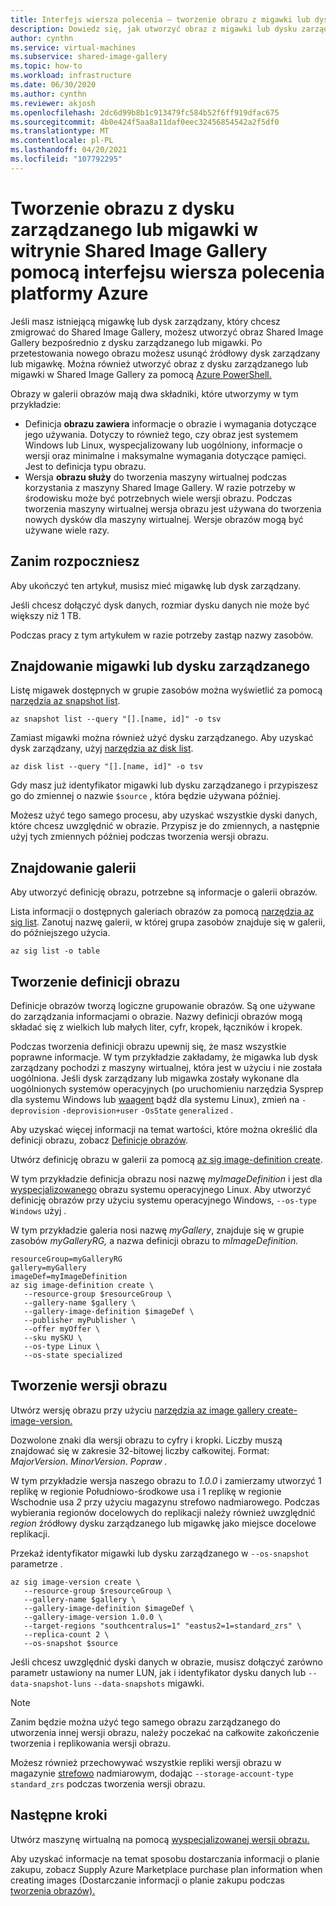 ```yaml
---
title: Interfejs wiersza polecenia — tworzenie obrazu z migawki lub dysku zarządzanego w Shared Image Gallery
description: Dowiedz się, jak utworzyć obraz z migawki lub dysku zarządzanego w Shared Image Gallery przy użyciu interfejsu wiersza polecenia platformy Azure.
author: cynthn
ms.service: virtual-machines
ms.subservice: shared-image-gallery
ms.topic: how-to
ms.workload: infrastructure
ms.date: 06/30/2020
ms.author: cynthn
ms.reviewer: akjosh
ms.openlocfilehash: 2dc6d99b8b1c913479fc584b52f6ff919dfac675
ms.sourcegitcommit: 4b0e424f5aa8a11daf0eec32456854542a2f5df0
ms.translationtype: MT
ms.contentlocale: pl-PL
ms.lasthandoff: 04/20/2021
ms.locfileid: "107792295"
---
```

# <a name="create-an-image-from-a-managed-disk-or-snapshot-in-a-shared-image-gallery-using-the-azure-cli"></a>Tworzenie obrazu z dysku zarządzanego lub migawki w witrynie Shared Image Gallery pomocą interfejsu wiersza polecenia platformy Azure

Jeśli masz istniejącą migawkę lub dysk zarządzany, który chcesz zmigrować do Shared Image Gallery, możesz utworzyć obraz Shared Image Gallery bezpośrednio z dysku zarządzanego lub migawki. Po przetestowania nowego obrazu możesz usunąć źródłowy dysk zarządzany lub migawkę. Można również utworzyć obraz z dysku zarządzanego lub migawki w Shared Image Gallery za pomocą [Azure PowerShell.](image-version-snapshot-powershell.md)

Obrazy w galerii obrazów mają dwa składniki, które utworzymy w tym przykładzie:
- Definicja **obrazu zawiera** informacje o obrazie i wymagania dotyczące jego używania. Dotyczy to również tego, czy obraz jest systemem Windows lub Linux, wyspecjalizowany lub uogólniony, informacje o wersji oraz minimalne i maksymalne wymagania dotyczące pamięci. Jest to definicja typu obrazu. 
- Wersja **obrazu służy** do tworzenia maszyny wirtualnej podczas korzystania z maszyny Shared Image Gallery. W razie potrzeby w środowisku może być potrzebnych wiele wersji obrazu. Podczas tworzenia maszyny wirtualnej wersja obrazu jest używana do tworzenia nowych dysków dla maszyny wirtualnej. Wersje obrazów mogą być używane wiele razy.


## <a name="before-you-begin"></a>Zanim rozpoczniesz

Aby ukończyć ten artykuł, musisz mieć migawkę lub dysk zarządzany. 

Jeśli chcesz dołączyć dysk danych, rozmiar dysku danych nie może być większy niż 1 TB.

Podczas pracy z tym artykułem w razie potrzeby zastąp nazwy zasobów.

## <a name="find-the-snapshot-or-managed-disk"></a>Znajdowanie migawki lub dysku zarządzanego 

Listę migawek dostępnych w grupie zasobów można wyświetlić za pomocą [narzędzia az snapshot list](/cli/azure/snapshot#az_snapshot_list). 

```azurecli-interactive
az snapshot list --query "[].[name, id]" -o tsv
```

Zamiast migawki można również użyć dysku zarządzanego. Aby uzyskać dysk zarządzany, użyj [narzędzia az disk list](/cli/azure/disk#az_disk_list). 

```azurecli-interactive
az disk list --query "[].[name, id]" -o tsv
```

Gdy masz już identyfikator migawki lub dysku zarządzanego i przypiszesz go do zmiennej o nazwie `$source` , która będzie używana później.

Możesz użyć tego samego procesu, aby uzyskać wszystkie dyski danych, które chcesz uwzględnić w obrazie. Przypisz je do zmiennych, a następnie użyj tych zmiennych później podczas tworzenia wersji obrazu.


## <a name="find-the-gallery"></a>Znajdowanie galerii

Aby utworzyć definicję obrazu, potrzebne są informacje o galerii obrazów.

Lista informacji o dostępnych galeriach obrazów za pomocą [narzędzia az sig list](/cli/azure/sig#az_sig_list). Zanotuj nazwę galerii, w której grupa zasobów znajduje się w galerii, do późniejszego użycia.

```azurecli-interactive 
az sig list -o table
```


## <a name="create-an-image-definition"></a>Tworzenie definicji obrazu

Definicje obrazów tworzą logiczne grupowanie obrazów. Są one używane do zarządzania informacjami o obrazie. Nazwy definicji obrazów mogą składać się z wielkich lub małych liter, cyfr, kropek, łączników i kropek. 

Podczas tworzenia definicji obrazu upewnij się, że masz wszystkie poprawne informacje. W tym przykładzie zakładamy, że migawka lub dysk zarządzany pochodzi z maszyny wirtualnej, która jest w użyciu i nie została uogólniona. Jeśli dysk zarządzany lub migawka zostały wykonane dla uogólnionych systemów operacyjnych (po uruchomieniu narzędzia Sysprep dla systemu Windows lub [waagent](https://github.com/Azure/WALinuxAgent) bądź dla systemu Linux), zmień na `-deprovision` `-deprovision+user` `-OsState` `generalized` . 

Aby uzyskać więcej informacji na temat wartości, które można określić dla definicji obrazu, zobacz [Definicje obrazów](./shared-image-galleries.md#image-definitions).

Utwórz definicję obrazu w galerii za pomocą [az sig image-definition create](/cli/azure/sig/image-definition#az_sig_image_definition_create).

W tym przykładzie definicja obrazu nosi nazwę *myImageDefinition* i jest dla [wyspecjalizowanego](./shared-image-galleries.md#generalized-and-specialized-images) obrazu systemu operacyjnego Linux. Aby utworzyć definicję obrazów przy użyciu systemu operacyjnego Windows, `--os-type Windows` użyj . 

W tym przykładzie galeria nosi nazwę *myGallery*, znajduje się w grupie zasobów *myGalleryRG,* a nazwa definicji obrazu to *mImageDefinition.*

```azurecli-interactive 
resourceGroup=myGalleryRG
gallery=myGallery
imageDef=myImageDefinition
az sig image-definition create \
   --resource-group $resourceGroup \
   --gallery-name $gallery \
   --gallery-image-definition $imageDef \
   --publisher myPublisher \
   --offer myOffer \
   --sku mySKU \
   --os-type Linux \
   --os-state specialized
```


## <a name="create-the-image-version"></a>Tworzenie wersji obrazu

Utwórz wersję obrazu przy użyciu [narzędzia az image gallery create-image-version.](/cli/azure/sig/image-version#az_sig_image_version_create) 

Dozwolone znaki dla wersji obrazu to cyfry i kropki. Liczby muszą znajdować się w zakresie 32-bitowej liczby całkowitej. Format: *MajorVersion*. *MinorVersion*. *Popraw .*

W tym przykładzie wersja naszego obrazu to *1.0.0* i zamierzamy  utworzyć 1 replikę w regionie Południowo-środkowe usa i 1 replikę w regionie Wschodnie usa *2* przy użyciu magazynu strefowo nadmiarowego. Podczas wybierania regionów docelowych do replikacji należy również uwzględnić *region* źródłowy dysku zarządzanego lub migawkę jako miejsce docelowe replikacji.

Przekaż identyfikator migawki lub dysku zarządzanego w `--os-snapshot` parametrze .


```azurecli-interactive 
az sig image-version create \
   --resource-group $resourceGroup \
   --gallery-name $gallery \
   --gallery-image-definition $imageDef \
   --gallery-image-version 1.0.0 \
   --target-regions "southcentralus=1" "eastus2=1=standard_zrs" \
   --replica-count 2 \
   --os-snapshot $source
```

Jeśli chcesz uwzględnić dyski danych w obrazie, musisz dołączyć zarówno parametr ustawiony na numer LUN, jak i identyfikator dysku danych lub `--data-snapshot-luns` `--data-snapshots` migawki.

> [!NOTE]
> Zanim będzie można użyć tego samego obrazu zarządzanego do utworzenia innej wersji obrazu, należy poczekać na całkowite zakończenie tworzenia i replikowania wersji obrazu.
>
> Możesz również przechowywać wszystkie repliki wersji obrazu w magazynie [strefowo](../storage/common/storage-redundancy.md) nadmiarowym, dodając `--storage-account-type standard_zrs` podczas tworzenia wersji obrazu.
>

## <a name="next-steps"></a>Następne kroki

Utwórz maszynę wirtualną na pomocą [wyspecjalizowanej wersji obrazu.](vm-specialized-image-version-cli.md)

Aby uzyskać informacje na temat sposobu dostarczania informacji o planie zakupu, zobacz Supply Azure Marketplace purchase plan information when creating images (Dostarczanie informacji o planie zakupu podczas [tworzenia obrazów).](marketplace-images.md)